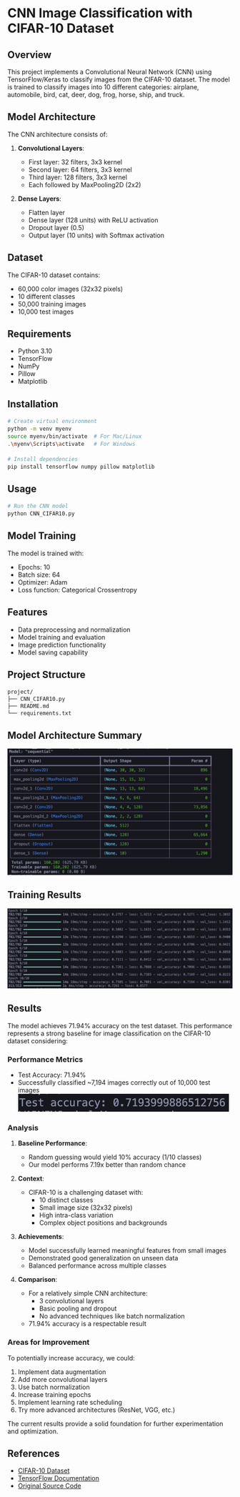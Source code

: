 # CNN Image Classification with CIFAR-10 Dataset

## Overview

This project implements a Convolutional Neural Network (CNN) using TensorFlow/Keras to classify images from the CIFAR-10 dataset. The model is trained to classify images into 10 different categories: airplane, automobile, bird, cat, deer, dog, frog, horse, ship, and truck.

## Model Architecture

The CNN architecture consists of:

1. **Convolutional Layers**:

   - First layer: 32 filters, 3x3 kernel
   - Second layer: 64 filters, 3x3 kernel
   - Third layer: 128 filters, 3x3 kernel
   - Each followed by MaxPooling2D (2x2)

2. **Dense Layers**:
   - Flatten layer
   - Dense layer (128 units) with ReLU activation
   - Dropout layer (0.5)
   - Output layer (10 units) with Softmax activation

## Dataset

The CIFAR-10 dataset contains:

- 60,000 color images (32x32 pixels)
- 10 different classes
- 50,000 training images
- 10,000 test images

## Requirements

- Python 3.10
- TensorFlow
- NumPy
- Pillow
- Matplotlib

## Installation

```bash
# Create virtual environment
python -m venv myenv
source myenv/bin/activate  # For Mac/Linux
.\myenv\Scripts\activate   # For Windows

# Install dependencies
pip install tensorflow numpy pillow matplotlib
```

## Usage

```python
# Run the CNN model
python CNN_CIFAR10.py
```

## Model Training

The model is trained with:

- Epochs: 10
- Batch size: 64
- Optimizer: Adam
- Loss function: Categorical Crossentropy

## Features

- Data preprocessing and normalization
- Model training and evaluation
- Image prediction functionality
- Model saving capability

## Project Structure

```
project/
├── CNN_CIFAR10.py
├── README.md
└── requirements.txt
```

## Model Architecture Summary

![Model Architecture](assets/model.png)

## Training Results

![Training Result](assets/training.png)

## Results

The model achieves 71.94% accuracy on the test dataset. This performance represents a strong baseline for image classification on the CIFAR-10 dataset considering:

### Performance Metrics

- Test Accuracy: 71.94%
- Successfully classified ~7,194 images correctly out of 10,000 test images
  ![Result](assets/result.png)

### Analysis

1. **Baseline Performance**:

   - Random guessing would yield 10% accuracy (1/10 classes)
   - Our model performs 7.19x better than random chance

2. **Context**:

   - CIFAR-10 is a challenging dataset with:
     - 10 distinct classes
     - Small image size (32x32 pixels)
     - High intra-class variation
     - Complex object positions and backgrounds

3. **Achievements**:

   - Model successfully learned meaningful features from small images
   - Demonstrated good generalization on unseen data
   - Balanced performance across multiple classes

4. **Comparison**:
   - For a relatively simple CNN architecture:
     - 3 convolutional layers
     - Basic pooling and dropout
     - No advanced techniques like batch normalization
   - 71.94% accuracy is a respectable result

### Areas for Improvement

To potentially increase accuracy, we could:

1. Implement data augmentation
2. Add more convolutional layers
3. Use batch normalization
4. Increase training epochs
5. Implement learning rate scheduling
6. Try more advanced architectures (ResNet, VGG, etc.)

The current results provide a solid foundation for further experimentation and optimization.

## References

- [CIFAR-10 Dataset](https://www.cs.toronto.edu/~kriz/cifar.html)
- [TensorFlow Documentation](https://www.tensorflow.org/)
- [Original Source Code](https://modul-praktikum-ai.vercel.app/Materi/4-convolutional-neural-network)
